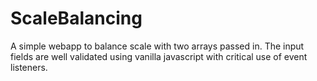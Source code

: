 # ScaleBalancing
A simple webapp to balance scale with two arrays passed in. The input fields are well validated using vanilla javascript with critical use of event listeners. 
